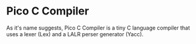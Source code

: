 # Pico C Compiler

As it's name suggests, Pico C Compiler is a tiny C language compiler that uses a lexer (Lex) and a LALR perser generator (Yacc).
